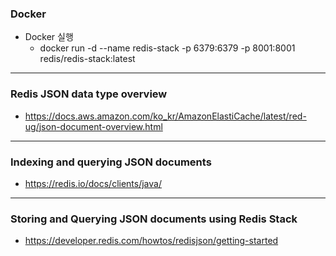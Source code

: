 ### Docker
* Docker 실행
  * docker run -d --name redis-stack -p 6379:6379 -p 8001:8001 redis/redis-stack:latest

---
### Redis JSON data type overview
* https://docs.aws.amazon.com/ko_kr/AmazonElastiCache/latest/red-ug/json-document-overview.html

---
### Indexing and querying JSON documents
* https://redis.io/docs/clients/java/

---
### Storing and Querying JSON documents using Redis Stack
* https://developer.redis.com/howtos/redisjson/getting-started
